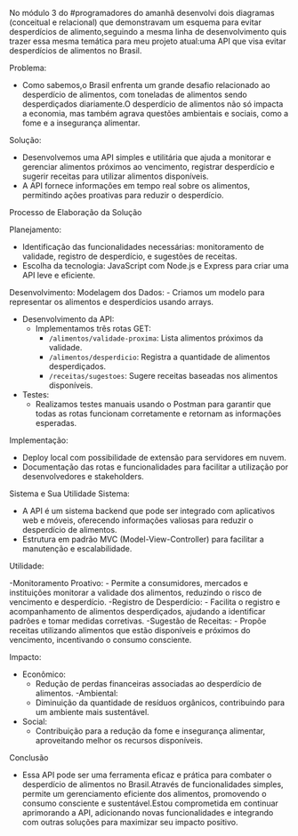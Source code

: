 No módulo 3 do #programadores do amanhã desenvolvi dois diagramas (conceitual e relacional) que demonstravam um esquema para evitar desperdícios de alimento,seguindo a mesma linha de desenvolvimento quis trazer essa mesma temática para meu projeto atual:uma API que visa evitar desperdícios de alimentos no Brasil.

Problema:
- Como sabemos,o Brasil enfrenta um grande desafio relacionado ao desperdício de alimentos, com toneladas de alimentos sendo desperdiçados diariamente.O desperdício de alimentos não só impacta a economia, mas também agrava questões ambientais e sociais, como a fome e a insegurança alimentar.

Solução:
- Desenvolvemos uma API simples e utilitária que ajuda a monitorar e gerenciar alimentos próximos ao vencimento, registrar desperdício e sugerir receitas para utilizar alimentos disponíveis.
- A API fornece informações em tempo real sobre os alimentos, permitindo ações proativas para reduzir o desperdício.


 Processo de Elaboração da Solução

Planejamento:
- Identificação das funcionalidades necessárias: monitoramento de validade, registro de desperdício, e sugestões de receitas.
- Escolha da tecnologia: JavaScript com Node.js e Express para criar uma API leve e eficiente.

Desenvolvimento:
Modelagem dos Dados:
    - Criamos um modelo para representar os alimentos e desperdícios usando arrays.
- Desenvolvimento da API:
    - Implementamos três rotas GET:
        - `/alimentos/validade-proxima`: Lista alimentos próximos da validade.
        - `/alimentos/desperdicio`: Registra a quantidade de alimentos desperdiçados.
        - `/receitas/sugestoes`: Sugere receitas baseadas nos alimentos disponíveis.
- Testes:
    - Realizamos testes manuais usando o Postman para garantir que todas as rotas funcionam corretamente e retornam as informações esperadas.

Implementação:
- Deploy local com possibilidade de extensão para servidores em nuvem.
- Documentação das rotas e funcionalidades para facilitar a utilização por desenvolvedores e stakeholders.

 Sistema e Sua Utilidade
 Sistema:

- A API é um sistema backend que pode ser integrado com aplicativos web e móveis, oferecendo informações valiosas para reduzir o desperdício de alimentos.
- Estrutura em padrão MVC (Model-View-Controller) para facilitar a manutenção e escalabilidade.

Utilidade:

-Monitoramento Proativo:
    - Permite a consumidores, mercados e instituições monitorar a validade dos alimentos, reduzindo o risco de vencimento e desperdício.
-Registro de Desperdício:
    - Facilita o registro e acompanhamento de alimentos desperdiçados, ajudando a identificar padrões e tomar medidas corretivas.
-Sugestão de Receitas:
    - Propõe receitas utilizando alimentos que estão disponíveis e próximos do vencimento, incentivando o consumo consciente.

Impacto:

- Econômico:
    - Redução de perdas financeiras associadas ao desperdício de alimentos.
-Ambiental:
    - Diminuição da quantidade de resíduos orgânicos, contribuindo para um ambiente mais sustentável.
- Social:
    - Contribuição para a redução da fome e insegurança alimentar, aproveitando melhor os recursos disponíveis.


Conclusão
- Essa API pode ser uma  ferramenta eficaz e prática para combater o desperdício de alimentos no Brasil.Através de funcionalidades simples, permite um gerenciamento eficiente dos alimentos, promovendo o consumo consciente e sustentável.Estou comprometida em continuar aprimorando a API, adicionando novas funcionalidades e integrando com outras soluções para maximizar seu impacto positivo.
 
 
